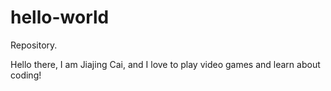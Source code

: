 # hello-world
Repository.

Hello there, I am Jiajing Cai, and I love to play video games and learn about coding!
